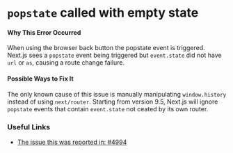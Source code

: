 # `popstate` called with empty state

#### Why This Error Occurred

When using the browser back button the popstate event is triggered. Next.js sees a
`popstate` event being triggered but `event.state` did not have `url` or `as`, causing a route change failure.

#### Possible Ways to Fix It

The only known cause of this issue is manually manipulating `window.history` instead of using `next/router`. Starting from version 9.5, Next.js will ignore `popstate` events that contain `event.state` not ceated by its own router.

### Useful Links

- [The issue this was reported in: #4994](https://github.com/vercel/next.js/issues/4994)
